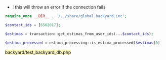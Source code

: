 - ! this will throw an error if the connection fails

```php
require_once __DIR__ . '/../share/global.backyard.inc';

$contact_ids = [6562017];

$estimas = transaction::get_estimas_from_user_ids(...$contact_ids);

$estima_processed = estima_processing::is_estima_processed($estimas[0]);
```
<mark style="background: #FFF3A3A6;">backyard/test_backyard_db.php</mark>
